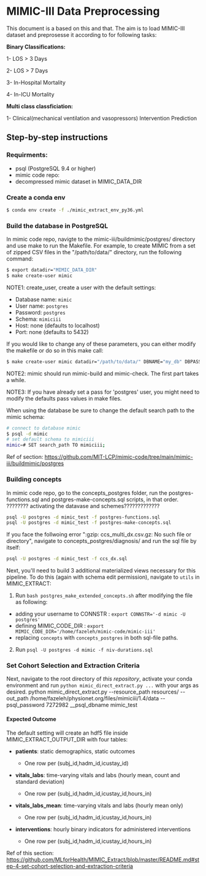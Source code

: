 #  MIMIC-III Data Preprocessing
This document is a based on this and that.
The aim is to load MIMIC-III dataset and preprosesse it according to for following tasks:

**Binary Classifications:**

1- LOS > 3 Days

2- LOS > 7 Days

3- In-Hospital Mortality

4- In-ICU Mortality

**Multi class classficiation:**

1- Clinical(mechanical ventilation and vasopressors) Intervention Prediction

## Step-by-step instructions
### Requirments:
- psql (PostgreSQL 9.4 or higher)
- mimic code repo: 
- decompressed mimic dataset in MIMIC_DATA_DIR

### Create a conda env
``` bash
$ conda env create -f ./mimic_extract_env_py36.yml
```
### Build the database in PostgreSQL
In mimic code repo, navigte to the  mimic-iii/buildmimic/postgres/ directory and use make to run the Makefile. For example, to create MIMIC from a set of zipped CSV files in the "/path/to/data/" directory, run the following command:

``` bash
$ export datadir="MIMIC_DATA_DIR"
$ make create-user mimic

```
NOTE1: create_user, create a user with the default settings:
* Database name: `mimic`
* User name: `postgres`
* Password: `postgres`
* Schema: `mimiciii`
* Host: none (defaults to localhost)
* Port: none (defaults to 5432)

If you would like to change any of these parameters, you can either modify the makefile or do so in this make call:

``` bash
$ make create-user mimic datadir="/path/to/data/" DBNAME="my_db" DBPASS="my_pass" DBHOST="192.168.0.1"
```

NOTE2: mimic should run mimic-build and mimic-check. The first part takes a while.

NOTE3: If you have already set a pass for 'postgres' user, you might need to modify the defaults pass values in make files.


When using the database be sure to change the default search path to the mimic schema:

```bash
# connect to database mimic
$ psql -d mimic
# set default schema to mimiciii
mimic=# SET search_path TO mimiciii;

```
Ref of section: https://github.com/MIT-LCP/mimic-code/tree/main/mimic-iii/buildmimic/postgres

### Building concepts
In mimic code repo, go to the concepts_postgres folder, run the postgres-functions.sql and postgres-make-concepts.sql scripts, in that order.
???????? activating the datavase and schemes?????????????
```bash
psql -U postgres -d mimic_test -f postgres-functions.sql
psql -U postgres -d mimic_test -f postgres-make-concepts.sql

```
If you face the follwoing error ":gzip: ccs_multi_dx.csv.gz: No such file or directory", navigate to concepts_postgres/diagnosis/ and run the sql file by itself:
```bash
psql -U postgres -d mimic_test -f ccs_dx.sql 
```

Next, you'll need to build 3 additional materialized views necessary for this pipeline. To do this (again with
schema edit permission), navigate to `utils` in MIMIC_EXTRACT: 
1. Run `bash postgres_make_extended_concepts.sh` after modifying the file as following:
- adding your username to CONNSTR : `export CONNSTR='-d mimic -U postgres'`
- defining MIMIC_CODE_DIR : `export MIMIC_CODE_DIR='/home/fazeleh/mimic-code/mimic-iii'`
- replacing `concepts` with `concepts_postgres` in both sql-file paths.

2. Run `psql -U postgres -d mimic -f niv-durations.sql`

### Set Cohort Selection and Extraction Criteria

Next, navigate to the root directory of _this repository_, activate your conda environment and run
`python mimic_direct_extract.py ...` with your args as desired.
python mimic_direct_extract.py --resource_path resources/ --out_path /home/fazeleh/physionet.org/files/mimiciii/1.4/data --psql_password 7272982 __psql_dbname mimic_test

#### Expected Outcome

The default setting will create an hdf5 file inside MIMIC_EXTRACT_OUTPUT_DIR with four tables:
* **patients**: static demographics, static outcomes
  * One row per (subj_id,hadm_id,icustay_id)

* **vitals_labs**: time-varying vitals and labs (hourly mean, count and standard deviation)
  * One row per (subj_id,hadm_id,icustay_id,hours_in)

* **vitals_labs_mean**: time-varying vitals and labs (hourly mean only)
  * One row per (subj_id,hadm_id,icustay_id,hours_in)

* **interventions**: hourly binary indicators for administered interventions
  * One row per (subj_id,hadm_id,icustay_id,hours_in)

Ref of this section: https://github.com/MLforHealth/MIMIC_Extract/blob/master/README.md#step-4-set-cohort-selection-and-extraction-criteria